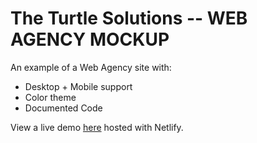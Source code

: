 # The Turtle Solutions -- WEB AGENCY MOCKUP

An example of a Web Agency site with:

- Desktop + Mobile support
- Color theme
- Documented Code

View a live demo [here](https://quirky-noether-e72d7d.netlify.app/) hosted with Netlify.
